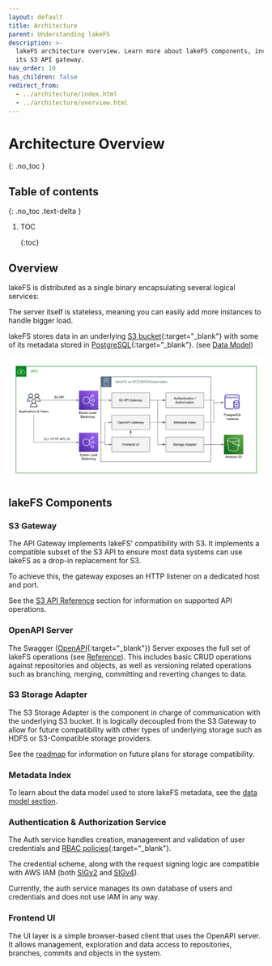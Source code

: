 ```yaml
---
layout: default
title: Architecture
parent: Understanding lakeFS
description: >-
  lakeFS architecture overview. Learn more about lakeFS components, including
  its S3 API gateway.
nav_order: 10
has_children: false
redirect_from:
  - ../architecture/index.html
  - ../architecture/overview.html
---
```


# Architecture Overview

{: .no\_toc }

## Table of contents

{: .no\_toc .text-delta }

1. TOC

   {:toc}

## Overview

lakeFS is distributed as a single binary encapsulating several logical services:

The server itself is stateless, meaning you can easily add more instances to handle bigger load.

lakeFS stores data in an underlying [S3 bucket](https://aws.amazon.com/s3/){:target="\_blank"} with some of its metadata stored in [PostgreSQL](https://www.postgresql.org/){:target="\_blank"}. \(see [Data Model](data-model.md)\)

![Architecture](../../.gitbook/assets/arch%20%281%29.png)

## lakeFS Components

### S3 Gateway

The API Gateway implements lakeFS' compatibility with S3. It implements a compatible subset of the S3 API to ensure most data systems can use lakeFS as a drop-in replacement for S3.

To achieve this, the gateway exposes an HTTP listener on a dedicated host and port.

See the [S3 API Reference](../reference/s3.md) section for information on supported API operations.

### OpenAPI Server

The Swagger \([OpenAPI](https://swagger.io/docs/specification/basic-structure/){:target="\_blank"}\) Server exposes the full set of lakeFS operations \(see [Reference](../reference/api.md)\). This includes basic CRUD operations against repositories and objects, as well as versioning related operations such as branching, merging, committing and reverting changes to data.

### S3 Storage Adapter

The S3 Storage Adapter is the component in charge of communication with the underlying S3 bucket. It is logically decoupled from the S3 Gateway to allow for future compatibility with other types of underlying storage such as HDFS or S3-Compatible storage providers.

See the [roadmap](roadmap.md) for information on future plans for storage compatibility.

### Metadata Index

To learn about the data model used to store lakeFS metadata, see the [data model section](data-model.md).

### Authentication & Authorization Service

The Auth service handles creation, management and validation of user credentials and [RBAC policies](https://en.wikipedia.org/wiki/Role-based_access_control){:target="\_blank"}.

The credential scheme, along with the request signing logic are compatible with AWS IAM \(both [SIGv2](https://docs.aws.amazon.com/general/latest/gr/signature-version-2.html) and [SIGv4](https://docs.aws.amazon.com/general/latest/gr/signature-version-4.html)\).

Currently, the auth service manages its own database of users and credentials and does not use IAM in any way.

### Frontend UI

The UI layer is a simple browser-based client that uses the OpenAPI server. It allows management, exploration and data access to repositories, branches, commits and objects in the system.

